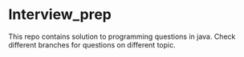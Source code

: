 # Interview_prep

This repo contains solution to programming questions in java.
Check different branches for questions on different topic.
